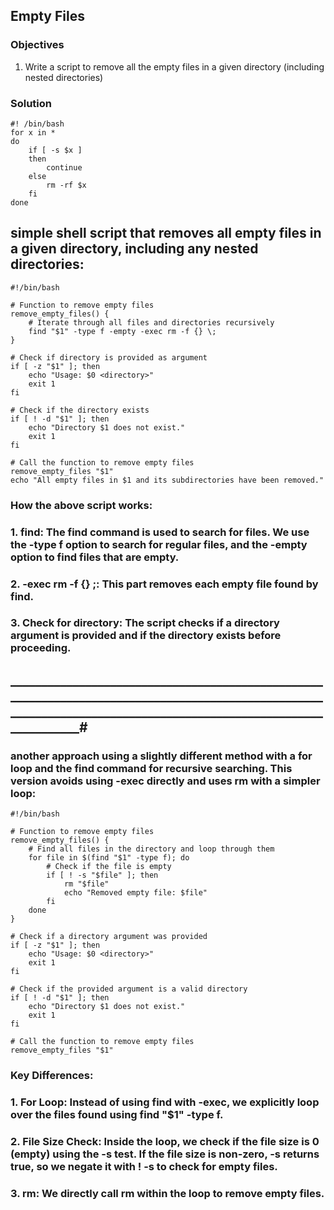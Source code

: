 ## Empty Files

### Objectives

1. Write a script to remove all the empty files in a given directory (including nested directories)


### Solution
```
#! /bin/bash
for x in *
do
    if [ -s $x ]
    then
        continue
    else
        rm -rf $x
    fi
done
```
## simple shell script that removes all empty files in a given directory, including any nested directories:

```
#!/bin/bash

# Function to remove empty files
remove_empty_files() {
    # Iterate through all files and directories recursively
    find "$1" -type f -empty -exec rm -f {} \;
}

# Check if directory is provided as argument
if [ -z "$1" ]; then
    echo "Usage: $0 <directory>"
    exit 1
fi

# Check if the directory exists
if [ ! -d "$1" ]; then
    echo "Directory $1 does not exist."
    exit 1
fi

# Call the function to remove empty files
remove_empty_files "$1"
echo "All empty files in $1 and its subdirectories have been removed."
```

### How the above script works:
### 1. find: The find command is used to search for files. We use the -type f option to search for regular files, and the -empty option to find files that are empty.
### 2. -exec rm -f {} ;: This part removes each empty file found by find.
### 3. Check for directory: The script checks if a directory argument is provided and if the directory exists before proceeding.


## _________________________________________________________________________________________________________________________________________________________________#
### another approach using a slightly different method with a for loop and the find command for recursive searching. This version avoids using -exec directly and uses rm with a simpler loop:
```
#!/bin/bash

# Function to remove empty files
remove_empty_files() {
    # Find all files in the directory and loop through them
    for file in $(find "$1" -type f); do
        # Check if the file is empty
        if [ ! -s "$file" ]; then
            rm "$file"
            echo "Removed empty file: $file"
        fi
    done
}

# Check if a directory argument was provided
if [ -z "$1" ]; then
    echo "Usage: $0 <directory>"
    exit 1
fi

# Check if the provided argument is a valid directory
if [ ! -d "$1" ]; then
    echo "Directory $1 does not exist."
    exit 1
fi

# Call the function to remove empty files
remove_empty_files "$1"

```
### Key Differences:
### 1. For Loop: Instead of using find with -exec, we explicitly loop over the files found using find "$1" -type f.
### 2. File Size Check: Inside the loop, we check if the file size is 0 (empty) using the -s test. If the file size is non-zero, -s returns true, so we negate it with ! -s to check for empty files.
### 3. rm: We directly call rm within the loop to remove empty files.